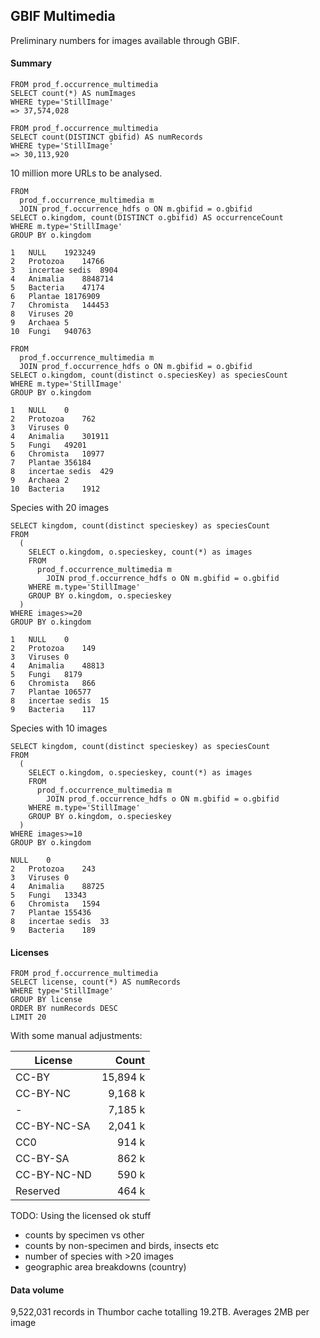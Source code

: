 ## GBIF Multimedia
Preliminary numbers for images available through GBIF.


#### Summary

```
FROM prod_f.occurrence_multimedia 
SELECT count(*) AS numImages
WHERE type='StillImage'
=> 37,574,028

FROM prod_f.occurrence_multimedia 
SELECT count(DISTINCT gbifid) AS numRecords
WHERE type='StillImage'
=> 30,113,920
```

10 million more URLs to be analysed.

```
FROM 
  prod_f.occurrence_multimedia m
  JOIN prod_f.occurrence_hdfs o ON m.gbifid = o.gbifid
SELECT o.kingdom, count(DISTINCT o.gbifid) AS occurrenceCount
WHERE m.type='StillImage'
GROUP BY o.kingdom

1	NULL	1923249
2	Protozoa	14766
3	incertae sedis	8904
4	Animalia	8848714
5	Bacteria	47174
6	Plantae	18176909
7	Chromista	144453
8	Viruses	20
9	Archaea	5
10	Fungi	940763
```

```
FROM 
  prod_f.occurrence_multimedia m
  JOIN prod_f.occurrence_hdfs o ON m.gbifid = o.gbifid
SELECT o.kingdom, count(distinct o.speciesKey) as speciesCount
WHERE m.type='StillImage' 
GROUP BY o.kingdom

1	NULL	0
2	Protozoa	762
3	Viruses	0
4	Animalia	301911
5	Fungi	49201
6	Chromista	10977
7	Plantae	356184
8	incertae sedis	429
9	Archaea	2
10	Bacteria	1912
```

Species with 20 images
```
SELECT kingdom, count(distinct specieskey) as speciesCount
FROM 
  (
    SELECT o.kingdom, o.specieskey, count(*) as images 
    FROM 
      prod_f.occurrence_multimedia m
        JOIN prod_f.occurrence_hdfs o ON m.gbifid = o.gbifid
    WHERE m.type='StillImage'     
    GROUP BY o.kingdom, o.specieskey    
  )
WHERE images>=20
GROUP BY o.kingdom

1	NULL	0
2	Protozoa	149
3	Viruses	0
4	Animalia	48813
5	Fungi	8179
6	Chromista	866
7	Plantae	106577
8	incertae sedis	15
9	Bacteria	117
```

Species with 10 images
```
SELECT kingdom, count(distinct specieskey) as speciesCount
FROM 
  (
    SELECT o.kingdom, o.specieskey, count(*) as images 
    FROM 
      prod_f.occurrence_multimedia m
        JOIN prod_f.occurrence_hdfs o ON m.gbifid = o.gbifid
    WHERE m.type='StillImage'     
    GROUP BY o.kingdom, o.specieskey    
  )
WHERE images>=10
GROUP BY o.kingdom

NULL	0
2	Protozoa	243
3	Viruses	0
4	Animalia	88725
5	Fungi	13343
6	Chromista	1594
7	Plantae	155436
8	incertae sedis	33
9	Bacteria	189
```


#### Licenses

```
FROM prod_f.occurrence_multimedia 
SELECT license, count(*) AS numRecords
WHERE type='StillImage'
GROUP BY license
ORDER BY numRecords DESC
LIMIT 20
```

With some manual adjustments:

| License | Count |
|---------|------:|
|   CC-BY | 15,894 k |
| CC-BY-NC| 9,168 k  |
|  -      | 7,185 k  |
| CC-BY-NC-SA| 2,041 k  |
| CC0 | 914 k  |
| CC-BY-SA| 862 k  |
| CC-BY-NC-ND | 590 k  |
| Reserved | 464 k  |


TODO:
Using the licensed ok stuff
- counts by specimen vs other
- counts by non-specimen and birds, insects etc
- number of species with >20 images
- geographic area breakdowns (country)


#### Data volume

9,522,031 records in Thumbor cache totalling 19.2TB.
Averages 2MB per image

